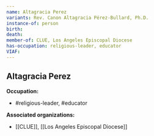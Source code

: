 ```yaml
---
name: Altagracia Perez
variants: Rev. Canon Altagracia Pérez-Bullard, Ph.D.
instance-of: person
birth: 
death: 
member-of: CLUE, Los Angeles Episcopal Diocese
has-occupation: religious-leader, educator
VIAF: 
---
```

## Altagracia Perez

**Occupation:** 
- #religious-leader, #educator

**Associated organizations:** 
- [[CLUE]], [[Los Angeles Episcopal Diocese]]